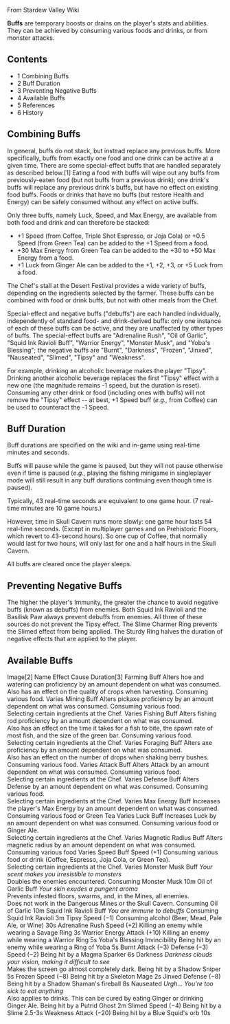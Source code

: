 From Stardew Valley Wiki

**Buffs** are temporary boosts or drains on the player's stats and abilities. They can be achieved by consuming various foods and drinks, or from monster attacks.

## Contents

- 1 Combining Buffs
- 2 Buff Duration
- 3 Preventing Negative Buffs
- 4 Available Buffs
- 5 References
- 6 History

## Combining Buffs

In general, buffs do not stack, but instead replace any previous buffs. More specifically, buffs from exactly one food and one drink can be active at a given time. There are some special-effect buffs that are handled separately as described below.\[1] Eating a food with buffs will wipe out any buffs from previously-eaten food (but not buffs from a previous drink); one drink's buffs will replace any previous drink's buffs, but have no effect on existing food buffs. Foods or drinks that have no buffs (but restore Health and Energy) can be safely consumed without any effect on active buffs.

Only three buffs, namely Luck, Speed, and Max Energy, are available from both food and drink and can therefore be stacked:

- +1 Speed (from Coffee, Triple Shot Espresso, or Joja Cola) or +0.5 Speed (from Green Tea) can be added to the +1 Speed from a food.
- +30 Max Energy from Green Tea can be added to the +30 to +50 Max Energy from a food.
- +1 Luck from Ginger Ale can be added to the +1, +2, +3, or +5 Luck from a food.

The Chef's stall at the Desert Festival provides a wide variety of buffs, depending on the ingredients selected by the farmer. These buffs can be combined with food or drink buffs, but not with other meals from the Chef.

Special-effect and negative buffs ("debuffs") are each handled individually, independently of standard food- and drink-derived buffs: only one instance of each of these buffs can be active, and they are unaffected by other types of buffs. The special-effect buffs are "Adrenaline Rush", "Oil of Garlic", "Squid Ink Ravioli Buff", "Warrior Energy", "Monster Musk", and "Yoba's Blessing"; the negative buffs are "Burnt", "Darkness", "Frozen", "Jinxed", "Nauseated", "Slimed", "Tipsy" and "Weakness".

For example, drinking an alcoholic beverage makes the player "Tipsy". Drinking another alcoholic beverage replaces the first "Tipsy" effect with a new one (the magnitude remains -1 speed, but the duration is reset). Consuming any other drink or food (including ones with buffs) will not remove the "Tipsy" effect -- at best, +1 Speed buff (*e.g.,* from Coffee) can be used to counteract the -1 Speed.

## Buff Duration

Buff durations are specified on the wiki and in-game using real-time minutes and seconds.

Buffs will pause while the game is paused, but they will not pause otherwise even if time is paused (*e.g.,* playing the fishing minigame in singleplayer mode will still result in any buff durations continuing even though time is paused).

Typically, 43 real-time seconds are equivalent to one game hour. (7 real-time minutes are 10 game hours.)

However, time in Skull Cavern runs more slowly: one game hour lasts 54 real-time seconds. (Except in multiplayer games and on Prehistoric Floors, which revert to 43-second hours). So one cup of Coffee, that normally would last for two hours, will only last for one and a half hours in the Skull Cavern.

All buffs are cleared once the player sleeps.

## Preventing Negative Buffs

The higher the player's Immunity, the greater the chance to avoid negative buffs (known as debuffs) from enemies. Both Squid Ink Ravioli and the Basilisk Paw always prevent debuffs from enemies. All three of these sources do not prevent the Tipsy effect. The Slime Charmer Ring prevents the Slimed effect from being applied. The Sturdy Ring halves the duration of negative effects that are applied to the player.

## Available Buffs

Image\[2] Name Effect Cause Duration\[3] Farming Buff Alters hoe and watering can proficiency by an amount dependent on what was consumed.  
Also has an effect on the quality of crops when harvesting. Consuming various food. Varies Mining Buff Alters pickaxe proficiency by an amount dependent on what was consumed. Consuming various food.  
Selecting certain ingredients at the Chef. Varies Fishing Buff Alters fishing rod proficiency by an amount dependent on what was consumed.  
Also has an effect on the time it takes for a fish to bite, the spawn rate of most fish, and the size of the green bar. Consuming various food.  
Selecting certain ingredients at the Chef. Varies Foraging Buff Alters axe proficiency by an amount dependent on what was consumed.  
Also has an effect on the number of drops when shaking berry bushes. Consuming various food. Varies Attack Buff Alters Attack by an amount dependent on what was consumed. Consuming various food.  
Selecting certain ingredients at the Chef. Varies Defense Buff Alters Defense by an amount dependent on what was consumed. Consuming various food.  
Selecting certain ingredients at the Chef. Varies Max Energy Buff Increases the player's Max Energy by an amount dependent on what was consumed. Consuming various food or Green Tea Varies Luck Buff Increases Luck by an amount dependent on what was consumed. Consuming various food or Ginger Ale.  
Selecting certain ingredients at the Chef. Varies Magnetic Radius Buff Alters magnetic radius by an amount dependent on what was consumed. Consuming various food Varies Speed Buff Speed (+1) Consuming various food or drink (Coffee, Espresso, Joja Cola, or Green Tea).  
Selecting certain ingredients at the Chef. Varies Monster Musk Buff *Your scent makes you irresistible to monsters*  
Doubles the enemies encountered. Consuming Monster Musk 10m Oil of Garlic Buff *Your skin exudes a pungent aroma*  
Prevents infested floors, swarms, and, in the Mines, all enemies.  
Does not work in the Dangerous Mines or the Skull Cavern. Consuming Oil of Garlic 10m Squid Ink Ravioli Buff *You are immune to debuffs* Consuming Squid Ink Ravioli 3m Tipsy Speed (−1) Consuming alcohol (Beer, Mead, Pale Ale, or Wine) 30s Adrenaline Rush Speed (+2) Killing an enemy while wearing a Savage Ring 3s Warrior Energy Attack (+10) Killing an enemy while wearing a Warrior Ring 5s Yoba's Blessing Invincibility Being hit by an enemy while wearing a Ring of Yoba 5s Burnt Attack (−3) Defense (−3) Speed (−2) Being hit by a Magma Sparker 6s Darkness *Darkness clouds your vision, making it difficult to see*  
Makes the screen go almost completely dark. Being hit by a Shadow Sniper 5s Frozen Speed (−8) Being hit by a Skeleton Mage 2s Jinxed Defense (−8) Being hit by a Shadow Shaman's fireball 8s Nauseated *Urgh... You're too sick to eat anything*  
Also applies to drinks. This can be cured by eating Ginger or drinking Ginger Ale. Being hit by a Putrid Ghost 2m Slimed Speed (−4) Being hit by a Slime 2.5-3s Weakness Attack (−20) Being hit by a Blue Squid's orb 10s